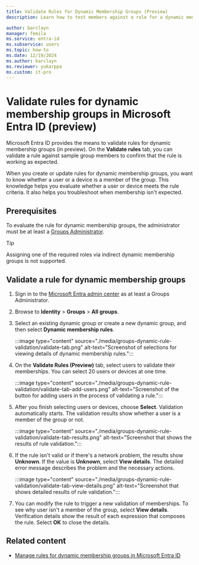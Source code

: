 ```yaml
---
title: Validate Rules for Dynamic Membership Groups (Preview)
description: Learn how to test members against a rule for a dynamic membership groups in Microsoft Entra ID.

author: barclayn
manager: femila
ms.service: entra-id
ms.subservice: users
ms.topic: how-to
ms.date: 12/19/2024
ms.author: barclayn
ms.reviewer: yukarppa
ms.custom: it-pro
---
```


# Validate rules for dynamic membership groups in Microsoft Entra ID (preview)

Microsoft Entra ID provides the means to validate rules for dynamic membership groups (in preview). On the **Validate rules** tab, you can validate a rule against sample group members to confirm that the rule is working as expected.

When you create or update rules for dynamic membership groups, you want to know whether a user or a device is a member of the group. This knowledge helps you evaluate whether a user or device meets the rule criteria. It also helps you troubleshoot when membership isn't expected.

## Prerequisites

To evaluate the rule for dynamic membership groups, the administrator must be at least a [Groups Administrator](~/identity/role-based-access-control/permissions-reference.md#groups-administrator).

> [!TIP]
> Assigning one of the required roles via indirect dynamic membership groups is not supported.

## Validate a rule for dynamic membership groups

1. Sign in to the [Microsoft Entra admin center](https://entra.microsoft.com) as at least a Groups Administrator.

2. Browse to **Identity** > **Groups** > **All groups**.

3. Select an existing dynamic group or create a new dynamic group, and then select **Dynamic membership rules**.

   :::image type="content" source="./media/groups-dynamic-rule-validation/validate-tab.png" alt-text="Screenshot of selections for viewing details of dynamic membership rules.":::

4. On the **Validate Rules (Preview)** tab, select users to validate their memberships. You can select 20 users or devices at one time.

   :::image type="content" source="./media/groups-dynamic-rule-validation/validate-tab-add-users.png" alt-text="Screenshot of the button for adding users in the process of validating a rule.":::

5. After you finish selecting users or devices, choose **Select**. Validation automatically starts. The validation results show whether a user is a member of the group or not.

   :::image type="content" source="./media/groups-dynamic-rule-validation/validate-tab-results.png" alt-text="Screenshot that shows the results of rule validation.":::

6. If the rule isn't valid or if there's a network problem, the results show **Unknown**. If the value is **Unknown**, select **View details**. The detailed error message describes the problem and the necessary actions.

   :::image type="content" source="./media/groups-dynamic-rule-validation/validate-tab-view-details.png" alt-text="Screenshot that shows detailed results of rule validation.":::

7. You can modify the rule to trigger a new validation of memberships. To see why user isn't a member of the group, select **View details**. Verification details show the result of each expression that composes the rule. Select **OK** to close the details.

## Related content

- [Manage rules for dynamic membership groups in Microsoft Entra ID](groups-dynamic-membership.md)
